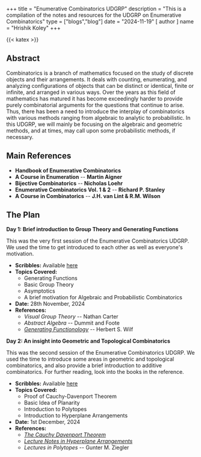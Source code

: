 +++
title = "Enumerative Combinatorics UDGRP"
description = "This is a compilation of the notes and resources for the UDGRP on Enumerative Combinatorics"
type = ["blogs","blog"]
date = "2024-11-19"
[ author ]
  name = "Hrishik Koley"
+++

{{< katex >}}

## Abstract

Combinatorics is a branch of mathematics focused on the study of discrete objects and their arrangements. It deals with counting, enumerating, and analyzing configurations of objects that can be distinct or identical, finite or infinite, and arranged in various ways. Over the years as this field of mathematics has matured it has become exceedingly harder to provide purely combinatorial arguments for the questions that continue to arise. Thus, there has been a need to introduce the interplay of combinatorics with various methods ranging from algebraic to analytic to probabilistic. In this UDGRP, we will mainly be focusing on the algebraic and geometric methods, and at times, may call upon some probabilistic methods, if necessary.

## Main References

- **Handbook of Enumerative Combinatorics**
- **A Course in Enumeration** -- **Martin Aigner**
- **Bijective Combinatorics** -- **Nicholas Loehr**
- **Enumerative Combinatorics Vol. 1 & 2** -- **Richard P. Stanley**
- **A Course in Combinatorics** -- **J.H. van Lint & R.M. Wilson**

## The Plan

**Day 1: Brief introduction to Group Theory and Generating Functions**

This was the very first session of the Enumerative Combinatorics UDGRP. We used the time to get introduced to each other as well as everyone's motivation.

- **Scribbles:** Available [here](/pdfs/ECUD1.pdf)
- **Topics Covered:**
  - Generating Functions
  - Basic Group Theory
  - Asymptotics
  - A brief motivation for Algebraic and Probabilistic Combinatorics
- **Date:** 28th November, 2024
- **References:** 
  - _Visual Group Theory_ -- Nathan Carter
  - _Abstract Algebra_ -- Dummit and Foote
  - [_Generating Functionology_](https://www2.math.upenn.edu/~wilf/gfologyLinked2.pdf) -- Herbert S. Wilf

**Day 2: An insight into Geometric and Topological Combinatorics**

This was the second session of the Enumerative Combinatorics UDGRP. We used the time to introduce some areas in geometric and topological combinatorics, and also provide a brief introduction to additive combinatorics. For further reading, look into the books in the reference.

- **Scribbles:** Available [here](/pdfs/ECUD2.pdf)
- **Topics Covered:**
  - Proof of Cauchy-Davenport Theorem
  - Basic Idea of Planarity
  - Introduction to Polytopes
  - Introduction to Hyperplane Arrangements
- **Date:** 1st December, 2024
- **References:** 
  - [_The Cauchy Davenport Theorem_](https://sites.math.rutgers.edu/~sk1233/courses/additive-F16/lec1.pdf)
  - [_Lecture Notes in Hyperplane Arrangements_](https://static.ias.edu/pcmi/2004/program/Stanleynotes.pdf)
  - _Lectures in Polytopes_ -- Gunter M. Ziegler